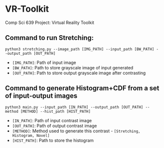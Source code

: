 # VR-Toolkit

Comp Sci 639 Project: Virtual Reality Toolkit

## Command to run Stretching:

`python3 stretching.py --image_path [IMG_PATH] --input_path [BW_PATH] --output_path [OUT_PATH]`

- `[IMG_PATH]`: Path of input image
- `[BW_PATH]`: Path to store grayscale image of input generated
- `[OUT_PATH]`: Path to store output grayscale image after contrasting

## Command to generate Histogram+CDF from a set of input-output images

`python3 main.py --input_path [IN_PATH] --output_path [OUT_PATH] --method [METHOD] --hist_path [HIST_PATH]`

- `[IN_PATH]`: Path of input contrast image
- `[OUT_PATH]`: Path of output contrast image
- `[METHOD]`: Method used to generate this contrast - `[Stretching, Histogram, Novel]`
- `[HIST_PATH]`: Path to store the histogram
